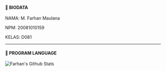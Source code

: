 #### 🔰 BIODATA

NAMA: M. Farhan Maulana

NPM: 20081010159

KELAS: D081

___

#### 🔰 PROGRAM LANGUAGE
![Farhan's Github Stats](https://github-readme-stats.vercel.app/api/top-langs/?username=aranaywa&show_icons=true&theme=radical)
